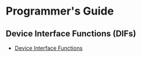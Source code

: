 # Programmer's Guide

## Device Interface Functions (DIFs)

- [Device Interface Functions](../../../../sw/device/lib/dif/dif_rstmgr.h)
